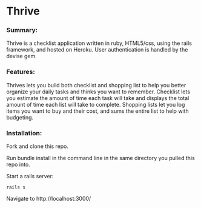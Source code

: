 # Thrive

### Summary:

Thrive is a checklist application written in ruby, HTML5/css, using the rails framework, and hosted on Heroku. User authentication is handled by the devise gem.

### Features:

Thrives lets you build both checklist and shopping list to help you better organize your daily tasks and thinks you want to remember. Checklist lets you estimate the amount of time each task will take and displays the total amount of time each list will take to complete.  Shopping lists let you log items you want to buy and their cost, and sums the entire list to help with budgeting.

### Installation:

Fork and clone this repo.

Run bundle install in the command line in the same directory you pulled this repo into.

Start a rails server:
```
rails s
```
 Navigate to http://localhost:3000/
